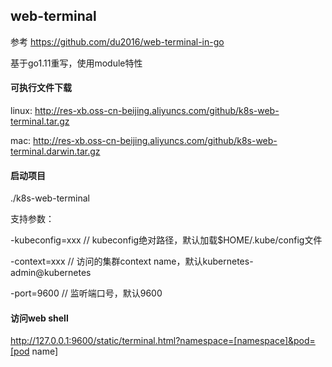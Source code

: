 ## web-terminal

参考 https://github.com/du2016/web-terminal-in-go

基于go1.11重写，使用module特性

#### 可执行文件下载

linux: http://res-xb.oss-cn-beijing.aliyuncs.com/github/k8s-web-terminal.tar.gz

mac: http://res-xb.oss-cn-beijing.aliyuncs.com/github/k8s-web-terminal.darwin.tar.gz

#### 启动项目

./k8s-web-terminal 

支持参数：

-kubeconfig=xxx  // kubeconfig绝对路径，默认加载$HOME/.kube/config文件

-context=xxx // 访问的集群context name，默认kubernetes-admin@kubernetes

-port=9600 // 监听端口号，默认9600


#### 访问web shell

http://127.0.0.1:9600/static/terminal.html?namespace=[namespace]&pod=[pod name]

